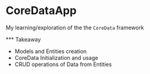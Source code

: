 # CoreDataApp
My learning/exploration of the the `CoreData` framework

*** Takeaway

- Models and Entities creation
- CoreData Initialization and usage
-  CRUD operations of Data from Entities
